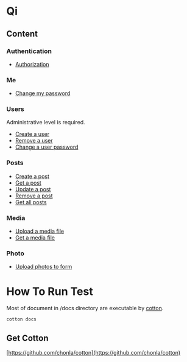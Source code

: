 # Qi

## Content

### Authentication

* [Authorization](auth/login.md)

### Me

* [Change my password](me/change-password.md)

### Users

Administrative level is required.

* [Create a user](users/create-one.md)
* [Remove a user](users/delete-one.md)
* [Change a user password](users/change-password.md)

### Posts

* [Create a post](posts/create-one.md)
* [Get a post](posts/get-one.md)
* [Update a post](posts/update-one.md)
* [Remove a post](delete-one.md)
* [Get all posts](post/get-all.md)

### Media

* [Upload a media file](media/create-one.md)
* [Get a media file](media/get-one.md)

### Photo

* [Upload photos to form](media/upload-bulk.md)

# How To Run Test

Most of document in /docs directory are executable by [cotton](https://github.com/chonla/cotton).

```
cotton docs
```

## Get Cotton

[https://github.com/chonla/cotton](https://github.com/chonla/cotton)
